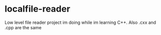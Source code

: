 # localfile-reader
Low level file reader project im doing while im learning C++. Also .cxx and .cpp are the same
